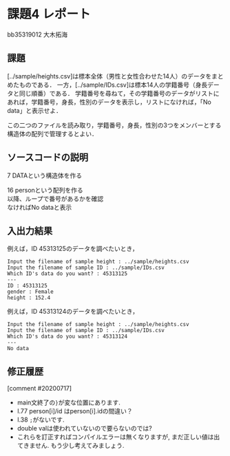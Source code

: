 # 課題4 レポート
bb35319012 大木拓海

## 課題

[../sample/heights.csv]は標本全体（男性と女性合わせた14人）のデータをまとめたものである．
一方，[../sample/IDs.csv]は標本14人の学籍番号（身長データと同じ順番）である．
学籍番号を尋ねて，その学籍番号のデータがリストにあれば，学籍番号，身長，性別のデータを表示し，リストになければ，「No data」と表示せよ．

この二つのファイルを読み取り，学籍番号，身長，性別の3つをメンバーとする構造体の配列で管理するとよい．

## ソースコードの説明

7 DATAという構造体を作る

16 personという配列を作る  
以降、ループで番号があるかを確認  
なければNo dataと表示

## 入出力結果

例えば，ID 45313125のデータを調べたいとき，

```
Input the filename of sample height : ../sample/heights.csv
Input the filename of sample ID : ../sample/IDs.csv
Which ID's data do you want? : 45313125
---
ID : 45313125
gender : Female
height : 152.4
```

例えば，ID 45313124のデータを調べたいとき，

```
Input the filename of sample height : ../sample/heights.csv
Input the filename of sample ID : ../sample/IDs.csv
Which ID's data do you want? : 45313124
---
No data
```


## 修正履歴
[comment #20200717]
- main文終了の`}`が変な位置にあります. 
- l.77 person[i]/id はperson[i].idの間違い？
- l.38 `;`がないです. 
- double valは使われていないので要らないのでは?
- これらを訂正すればコンパイルエラーは無くなりますが, まだ正しい値は出てきません. もう少し考えてみましょう. 
